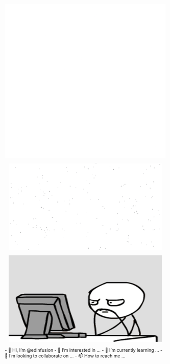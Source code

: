 <p align="center">
  <img width="600" height="480" src="https://github.com/edinfusion/edinfusion/blob/main/text3.gif">
</p>
<p align="center">
  <img width="480" height="270" src="https://github.com/edinfusion/edinfusion/blob/main/text2.gif">
</p>


<p align="center">
  <img width="480" height="270" src="https://github.com/edinfusion/edinfusion/blob/main/giphy.gif">
</p>
- 👋 Hi, I’m @edinfusion
- 👀 I’m interested in ...
- 🌱 I’m currently learning ...
- 💞️ I’m looking to collaborate on ...
- 📫 How to reach me ...

<!---
edinfusion/edinfusion is a ✨ special ✨ repository because its `README.md` (this file) appears on your GitHub profile.
You can click the Preview link to take a look at your changes.
--->
